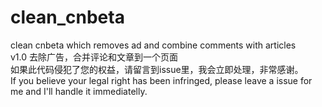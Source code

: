 # clean_cnbeta
clean cnbeta which removes ad and combine comments with articles  
v1.0 去除广告，合并评论和文章到一个页面  
如果此代码侵犯了您的权益，请留言到issue里，我会立即处理，非常感谢。  
If you believe your legal right has been infringed, please leave a issue for me and I'll handle it immediatelly.  
